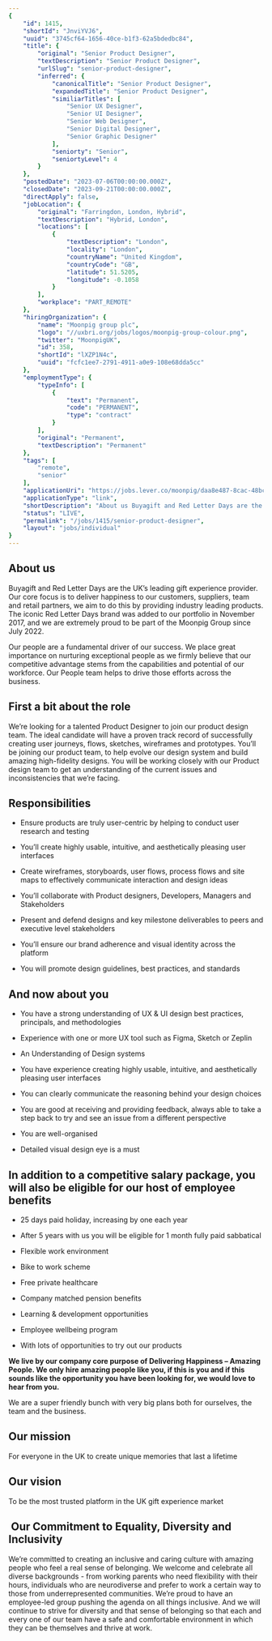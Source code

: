 ```yaml
---
{
	"id": 1415,
	"shortId": "JnviYVJ6",
	"uuid": "3745cf64-1656-40ce-b1f3-62a5bdedbc84",
	"title": {
		"original": "Senior Product Designer",
		"textDescription": "Senior Product Designer",
		"urlSlug": "senior-product-designer",
		"inferred": {
			"canonicalTitle": "Senior Product Designer",
			"expandedTitle": "Senior Product Designer",
			"similiarTitles": [
				"Senior UX Designer",
				"Senior UI Designer",
				"Senior Web Designer",
				"Senior Digital Designer",
				"Senior Graphic Designer"
			],
			"seniorty": "Senior",
			"seniortyLevel": 4
		}
	},
	"postedDate": "2023-07-06T00:00:00.000Z",
	"closedDate": "2023-09-21T00:00:00.000Z",
	"directApply": false,
	"jobLocation": {
		"original": "Farringdon, London, Hybrid",
		"textDescription": "Hybrid, London",
		"locations": [
			{
				"textDescription": "London",
				"locality": "London",
				"countryName": "United Kingdom",
				"countryCode": "GB",
				"latitude": 51.5205,
				"longitude": -0.1058
			}
		],
		"workplace": "PART_REMOTE"
	},
	"hiringOrganization": {
		"name": "Moonpig group plc",
		"logo": "//uxbri.org/jobs/logos/moonpig-group-colour.png",
		"twitter": "MoonpigUK",
		"id": 358,
		"shortId": "lXZP1N4c",
		"uuid": "fcfc1ee7-2791-4911-a0e9-108e68dda5cc"
	},
	"employmentType": {
		"typeInfo": [
			{
				"text": "Permanent",
				"code": "PERMANENT",
				"type": "contract"
			}
		],
		"original": "Permanent",
		"textDescription": "Permanent"
	},
	"tags": [
		"remote",
		"senior"
	],
	"applicationUri": "https://jobs.lever.co/moonpig/daa8e487-8cac-48bc-b2f8-9245d5b02855/apply",
	"applicationType": "link",
	"shortDescription": "About us Buyagift and Red Letter Days are the UK’s’ leading gift experience provider. Our core focus is to deliver happiness to our customers, suppliers, team and retail partners, we aim to do this",
	"status": "LIVE",
	"permalink": "/jobs/1415/senior-product-designer",
	"layout": "jobs/individual"
}
---
```

<h2>About us</h2><p>Buyagift and Red Letter Days are the UK’s leading gift experience provider. Our core focus is to deliver happiness to our customers, suppliers, team and retail partners, we aim to do this by providing industry leading products. The iconic Red Letter Days brand was added to our portfolio in November 2017, and we are extremely proud to be part of the Moonpig Group since July 2022.</p><p>Our people are a fundamental driver of our success. We place great importance on nurturing exceptional people as we firmly believe that our competitive advantage stems from the capabilities and potential of our workforce. Our People team helps to drive those efforts across the business.&nbsp;</p><h2>First a bit about the role</h2><p>We’re looking for a talented Product Designer to join our product design team. The ideal candidate will have a proven track record of successfully creating user journeys, flows, sketches, wireframes and prototypes. You’ll be joining our product team, to help evolve our design system and build amazing high-fidelity designs. You will be working closely with our Product design team to get an understanding of the current issues and inconsistencies that we’re facing.</p><h2>Responsibilities</h2><ul><li><p>Ensure products are truly user-centric by helping to conduct user research and testing</p></li><li><p>You’ll create highly usable, intuitive, and aesthetically pleasing user interfaces</p></li><li><p>Create wireframes, storyboards, user flows, process flows and site maps to effectively communicate interaction and design ideas</p></li><li><p>You’ll collaborate with Product designers, Developers, Managers and Stakeholders</p></li><li><p>Present and defend designs and key milestone deliverables to peers and executive level stakeholders</p></li><li><p>You’ll ensure our brand adherence and visual identity across the platform</p></li><li><p>You will promote design guidelines, best practices, and standards</p></li></ul><h2>And now about you</h2><ul><li><p>You have a strong understanding of UX &amp; UI design best practices, principals, and methodologies</p></li><li><p>Experience with one or more UX tool such as Figma, Sketch or Zeplin</p></li><li><p>An Understanding of Design systems</p></li><li><p>You have experience creating highly usable, intuitive, and aesthetically pleasing user interfaces</p></li><li><p>You can clearly communicate the reasoning behind your design choices</p></li><li><p>You are good at receiving and providing feedback, always able to take a step back to try and see an issue from a different perspective</p></li><li><p>You are well-organised&nbsp;</p></li><li><p>Detailed visual design eye is a must</p></li></ul><h2>In addition to a competitive salary package, you will also be eligible for our host of employee benefits</h2><ul><li><p>25 days paid holiday, increasing by one each year</p></li><li><p>After 5 years with us you will be eligible for 1 month fully paid sabbatical</p></li><li><p>Flexible work environment</p></li><li><p>Bike to work scheme</p></li><li><p>Free private healthcare</p></li><li><p>Company matched pension benefits</p></li><li><p>Learning &amp; development opportunities</p></li><li><p>Employee wellbeing program</p></li><li><p>With lots of opportunities to try out our products</p></li></ul><p><strong>We live by our company core purpose of Delivering Happiness – Amazing People. We only hire amazing people like you, if this is you and if this sounds like the opportunity you have been looking for, we would love to hear from you.&nbsp;</strong></p><p>We are a super friendly bunch with very big plans both for ourselves, the team and the business.</p><h2>Our mission</h2><p>For everyone in the UK to create unique memories that last a lifetime</p><h2>Our vision</h2><p>To be the most trusted platform in the UK gift experience market</p><h2>&nbsp;Our Commitment to Equality, Diversity and Inclusivity</h2><p>We’re committed to creating an inclusive and caring culture with amazing people who feel a real sense of belonging. We welcome and celebrate all diverse backgrounds - from working parents who need flexibility with their hours, individuals who are neurodiverse and prefer to work a certain way to those from underrepresented communities. We’re proud to have an employee-led group pushing the agenda on all things inclusive. And we will continue to strive for diversity and that sense of belonging so that each and every one of our team have a safe and comfortable environment in which they can be themselves and thrive at work.</p>
